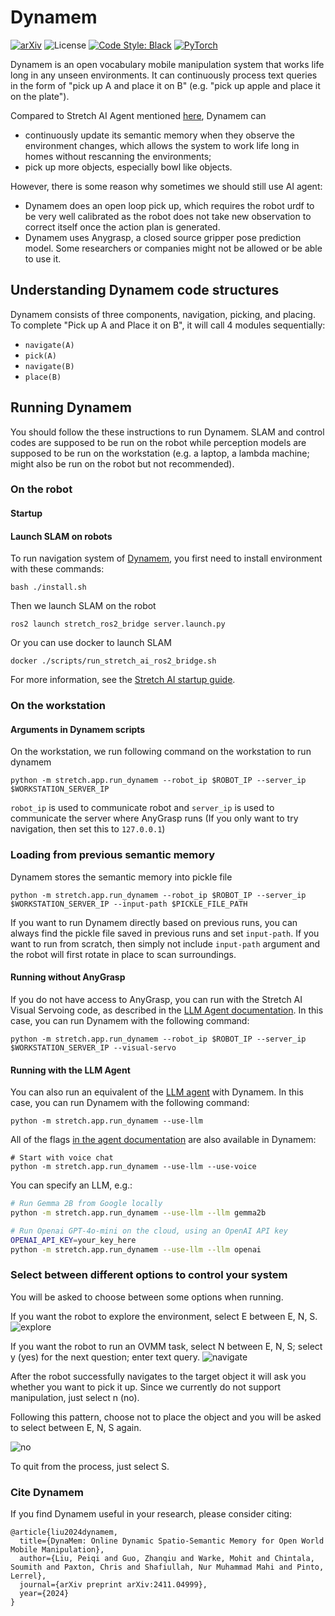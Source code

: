 # Dynamem

[![arXiv](https://img.shields.io/badge/arXiv-2401.12202-163144.svg?style=for-the-badge)](https://arxiv.org/abs/2411.04999)
![License](https://img.shields.io/github/license/notmahi/bet?color=873a7e&style=for-the-badge)
[![Code Style: Black](https://img.shields.io/badge/Code%20Style-Black-262626?style=for-the-badge)](https://github.com/psf/black)
[![PyTorch](https://img.shields.io/badge/Videos-Website-db6a4b.svg?style=for-the-badge&logo=airplayvideo)](https://dynamem.github.io)

Dynamem is an open vocabulary mobile manipulation system that works life long in any unseen environments. It can continuously process text queries in the form of "pick up A and place it on B" (e.g. "pick up apple and place it on the plate"). 

Compared to Stretch AI Agent mentioned [here](llm_agent.md), Dynamem can
* continuously update its semantic memory when they observe the environment changes, which allows the system to work life long in homes without rescanning the environments;
* pick up more objects, especially bowl like objects.

However, there is some reason why sometimes we should still use AI agent:
* Dynamem does an open loop pick up, which requires the robot urdf to be very well calibrated as the robot does not take new observation to correct itself once the action plan is generated.
* Dynamem uses Anygrasp, a closed source gripper pose prediction model. Some researchers or companies might not be allowed or be able to use it.

## Understanding Dynamem code structures
Dynamem consists of three components, navigation, picking, and placing. 
To complete "Pick up A and Place it on B", it will call 4 modules sequentially:
- `navigate(A)`
- `pick(A)`
- `navigate(B)`
- `place(B)`

## Running Dynamem
You should follow the these instructions to run Dynamem. SLAM and control codes are supposed to be run on the robot while perception models are supposed to be run on the workstation (e.g. a laptop, a lambda machine; might also be run on the robot but not recommended).

### On the robot
#### Startup
#### Launch SLAM on robots

To run navigation system of [Dynamem](https://dynamem.github.io), you first need to install environment with these commands:
```
bash ./install.sh
```

Then we launch SLAM on the robot
```
ros2 launch stretch_ros2_bridge server.launch.py
```
Or you can use docker to launch SLAM
```
docker ./scripts/run_stretch_ai_ros2_bridge.sh
```

For more information, see the [Stretch AI startup guide](start_with_docker_plus_virtenv.md).

### On the workstation



#### Arguments in Dynamem scripts

On the workstation, we run following command on the workstation to run dynamem
```
python -m stretch.app.run_dynamem --robot_ip $ROBOT_IP --server_ip $WORKSTATION_SERVER_IP
```
`robot_ip` is used to communicate robot and `server_ip` is used to communicate the server where AnyGrasp runs (If you only want to try navigation, then set this to `127.0.0.1`)

### Loading from previous semantic memory
Dynamem stores the semantic memory into pickle file

```
python -m stretch.app.run_dynamem --robot_ip $ROBOT_IP --server_ip $WORKSTATION_SERVER_IP --input-path $PICKLE_FILE_PATH
```

If you want to run Dynamem directly based on previous runs, you can always find the pickle file saved in previous runs and set `input-path`. If you want to run from scratch, then simply not include `input-path` argument and the robot will first rotate in place to scan surroundings.

#### Running without AnyGrasp

If you do not have access to AnyGrasp, you can run with the Stretch AI Visual Servoing code, as described in the [LLM Agent documentation](llm_agent.md). In this case, you can run Dynamem with the following command:
```
python -m stretch.app.run_dynamem --robot_ip $ROBOT_IP --server_ip $WORKSTATION_SERVER_IP --visual-servo
```

#### Running with the LLM Agent

You can also run an equivalent of the [LLM agent](llm_agent.md) with Dynamem. In this case, you can run Dynamem with the following command:
```
python -m stretch.app.run_dynamem --use-llm
```

All of the flags [in the agent documentation](llm_agent.md) are also available in Dynamem:
```
# Start with voice chat
python -m stretch.app.run_dynamem --use-llm --use-voice
```

You can specify an LLM, e.g.:
```bash
# Run Gemma 2B from Google locally
python -m stretch.app.run_dynamem --use-llm --llm gemma2b

# Run Openai GPT-4o-mini on the cloud, using an OpenAI API key
OPENAI_API_KEY=your_key_here
python -m stretch.app.run_dynamem --use-llm --llm openai
```

### Select between different options to control your system

You will be asked to choose between some options when running.

If you want the robot to explore the environment, select E between E, N, S.
![explore](./images/dynamem_instruction2.jpg)

If you want the robot to run an OVMM task, select N between E, N, S; select y (yes) for the next question; enter text query.
![navigate](./images/dynamem_instruction1.jpg)

After the robot successfully navigates to the target object it will ask you whether you want to pick it up. Since we currently do not support manipulation, just select n (no).

Following this pattern, choose not to place the object and you will be asked to select between E, N, S again.

![no](./images/dynamem_instruction3.jpg)

To quit from the process, just select S.

### Cite Dynamem

If you find Dynamem useful in your research, please consider citing:
```
@article{liu2024dynamem,
  title={DynaMem: Online Dynamic Spatio-Semantic Memory for Open World Mobile Manipulation},
  author={Liu, Peiqi and Guo, Zhanqiu and Warke, Mohit and Chintala, Soumith and Paxton, Chris and Shafiullah, Nur Muhammad Mahi and Pinto, Lerrel},
  journal={arXiv preprint arXiv:2411.04999},
  year={2024}
}
```
